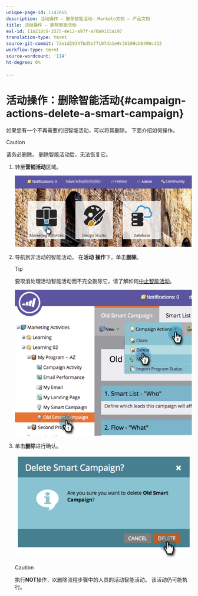```yaml
---
unique-page-id: 1147055
description: 活动操作 — 删除智能活动- Marketo文档 — 产品文档
title: 活动操作 — 删除智能活动
exl-id: 11a210c8-3375-4e12-a97f-a70a9115a197
translation-type: tm+mt
source-git-commit: 72e1d29347bd5b77107da1e9c30169cb6490c432
workflow-type: tm+mt
source-wordcount: '114'
ht-degree: 0%

---
```


# 活动操作：删除智能活动{#campaign-actions-delete-a-smart-campaign}

如果您有一个不再需要的旧智能活动，可以将其删除。 下面介绍如何操作。

>[!CAUTION]
>
>请务必删除。 删除智能活动后，无法恢复它。

1. 转至&#x200B;**营销活动**&#x200B;区域。

   ![](assets/login-marketing-activities-1.png)

1. 导航到非活动的智能活动。 在&#x200B;**活动** **操作**&#x200B;下，单击&#x200B;**删除**。

   >[!TIP]
   >
   >要取消处理活动智能活动而不完全删除它，请了解如何[中止智能活动](/help/marketo/product-docs/core-marketo-concepts/smart-campaigns/using-smart-campaigns/abort-a-smart-campaign.md)。

   ![](assets/image2014-9-22-16-3a41-3a55.png)

1. 单击&#x200B;**删除**&#x200B;进行确认。

   ![](assets/image2014-9-22-16-3a41-3a59.png)

   >[!CAUTION]
   >
   >执行&#x200B;**NOT**&#x200B;操作，以删除流程步骤中的人员的活动智能活动。 该活动仍可能执行。
